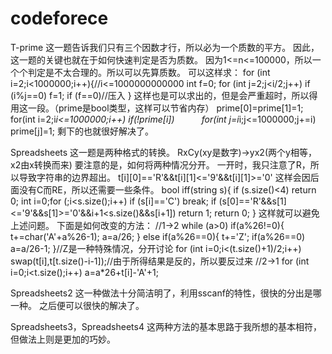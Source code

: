 # codeforece
T-prime
这一题告诉我们只有三个因数才行，所以必为一个质数的平方。
因此，这一题的关键也就在于如何快速判定是否为质数。
因为1<=n<=100000，所以一个个判定是不太合理的。所以可以先算质数。
可以这样求：
for (int i=2;i<1000000;i++){//i<=1000000000000
  int f=0;
  for (int j=2;j<i/2;j++) if (i%j==0) f=1;
  if (f==0)//压入
}
这样也是可以求出的，但是会严重超时，所以得用这一段。（prime是bool类型，这样可以节省内存）
prime[0]=prime[1]=1;
   for(int i=2;i*i<=1000000;i++)
       if(!prime[i])
           for(int j=i*i;j<=1000000;j+=i) prime[j]=1;
剩下的也就很好解决了。

Spreadsheets
这一题是两种格式的转换。
RxCy(xy是数字)->yx2(两个y相等，x2由x转换而来)
要注意的是，如何将两种情况分开。
一开时，我只注意了R，所以导致字符串的边界超出。
t[i][0]=='R'&&t[i][1]<='9'&&t[i][1]>='0'
这样会因后面没有C而RE，所以还需要一些条件。
bool iff(string s){
	if (s.size()<4) return 0;
	int i=0;for (;i<s.size();i++) if (s[i]=='C') break;
	if (s[0]=='R'&&s[1]<='9'&&s[1]>='0'&&i+1<s.size()&&s[i+1]) return 1;
	return 0;
}
这样就可以避免上述问题。
下面是如何改变的方法：
//1->2
while (a>0)
	if(a%26!=0){
		t+=char('A'+a%26-1);
		a=a/26;
	}
	else if(a%26==0){
		t+='Z';
		if(a%26==0) a=a/26-1;
	}//Z是一种特殊情况，分开讨论
for (int i=0;i<(t.size()+1)/2;i++) swap(t[i],t[t.size()-i-1]);//由于所得结果是反的，所以要反过来
//2->1
for (int i=0;i<t.size();i++) a=a*26+t[i]-'A'+1;

Spreadsheets2
这一种做法十分简洁明了，利用sscanf的特性，很快的分出是哪一种。
之后便可以很快的解决了。

Spreadsheets3，Spreadsheets4
这两种方法的基本思路于我所想的基本相符，但做法上则是更加的巧妙。
